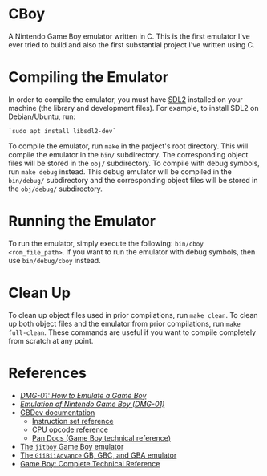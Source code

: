 # CBoy
A Nintendo Game Boy emulator written in C.
This is the first emulator I've ever tried to build and
also the first substantial project I've written using C.

# Compiling the Emulator
In order to compile the emulator, you must have [SDL2](https://www.libsdl.org/)
installed on your machine (the library and development files). 
For example, to install SDL2 on Debian/Ubuntu, run:

    `sudo apt install libsdl2-dev`

To compile the emulator, run `make` in the project's root directory.
This will compile the emulator in the `bin/` subdirectory. The
corresponding object files will be stored in the `obj/` subdirectory.
To compile with debug symbols, run `make debug` instead. This debug
emulator will be compiled in the `bin/debug/` subdirectory and the
corresponding object files will be stored in the `obj/debug/`
subdirectory.

# Running the Emulator
To run the emulator, simply execute the following: `bin/cboy <rom_file_path>`.
If you want to run the emulator with debug symbols, then use `bin/debug/cboy`
instead.

# Clean Up
To clean up object files used in prior compilations, run `make clean`.
To clean up both object files and the emulator from prior compilations,
run `make full-clean`. These commands are useful if you want to compile
completely from scratch at any point.

# References
* [*DMG-01: How to Emulate a Game Boy*](https://rylev.github.io/DMG-01/public/book/)
* [*Emulation of Nintendo Game Boy (DMG-01)*](https://raw.githubusercontent.com/Baekalfen/PyBoy/master/PyBoy.pdf)
* [GBDev documentation](https://github.com/gbdev/awesome-gbdev)
    * [Instruction set reference](https://gbdev.io/gb-opcodes/optables/)
    * [CPU opcode reference](https://rgbds.gbdev.io/docs/v0.4.2/gbz80.7)
    * [Pan Docs (Game Boy technical reference)](https://gbdev.io/pandocs/)
* [The `jitboy` Game Boy emulator](https://github.com/sysprog21/jitboy)
* [The `GiiBiiAdvance` GB, GBC, and GBA emulator](https://github.com/AntonioND/giibiiadvance)
* [Game Boy: Complete Technical Reference](https://gekkio.fi/files/gb-docs/gbctr.pdf)
